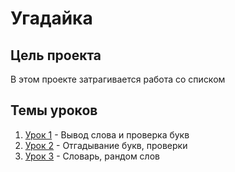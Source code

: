 # Угадайка

## Цель проекта
В этом проекте затрагивается работа со списком

## Темы уроков
1. [Урок 1](https://github.com/IT-Compot/Python-methodologies/blob/main/first-stage/quiz/lessons/lesson-1.md) - Вывод слова и проверка букв
2. [Урок 2](https://github.com/IT-Compot/Python-methodologies/blob/main/first-stage/quiz/lessons/lesson-2.md) - Отгадывание букв, проверки
3. [Урок 3](https://github.com/IT-Compot/Python-methodologies/blob/main/first-stage/quiz/lessons/lesson-3.md) - Словарь, рандом слов
